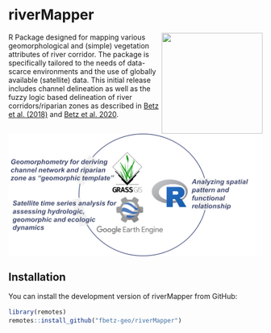 
<!-- README.md is generated from README.Rmd. Please edit that file -->

# riverMapper
<a href="https://github.com/fbetz-geo/riverMapper"><img align="right" src="https://github.com/fbetz-geo/riverMapper/blob/main/vignettes/riverMapper.png" height="200" width="200"/></a>

<!-- badges: start -->
<!-- badges: end -->

R Package designed for mapping various geomorphological and (simple)
vegetation attributes of river corridor. The package is specifically
tailored to the needs of data-scarce environments and the use of
globally available (satellite) data. This initial release includes channel delineation as well as the fuzzy logic based delineation of river corridors/riparian zones as described in [Betz et al. (2018)](https://doi.org/10.1016/j.geomorph.2018.01.024) and [Betz et al. 2020](https://doi.org/10.3390/rs12162533). 


<a href="https://github.com/fbetz-geo/riverMapper"><img align="center" src="https://github.com/fbetz-geo/riverMapper/blob/main/vignettes/Overview.png" /></a>



## Installation

You can install the development version of riverMapper from GitHub:

``` r
library(remotes)
remotes::install_github("fbetz-geo/riverMapper")
```


